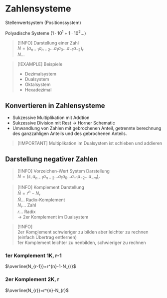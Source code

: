 
# Zahlensysteme

Stellenwertsystem (Positionssystem)

Polyadische Systeme ($1\cdot 10^1+1\cdot 10^2\dots$)

> [!INFO] Darstellung einer Zahl  
> $N=(a_{n-1}a_{n-2}\dots a_{1}a_{0}\dots a_{-1}a_{-2})_{r}$  
> $N\dots$ 

> [!EXAMPLE] Beispiele
> - Dezimalsystem
> - Dualsystem
> - Oktalsystem
> - Hexadezimal

## Konvertieren in Zahlensysteme

- Sukzessive Multiplikation mit Addtion
- Sukzessive Division mit Rest $\to$ Horner Schematic
- Umwandlung von Zahlen mit gebrochenen Anteil, getrennte berechnung des ganzzahligen Anteils und des gebrochenen Anteils.

> [!IMPORTANT] Multiplikation im Dualsystem ist schieben und addieren

## Darstellung negativer Zahlen

> [!INFO] Vorzeichen-Wert System Darstellung  
> $N=(s,a_{n-1}a_{n-2}\dots a_{1}a_{0}\dots a_{-1}a_{-2}\dots a_{-m})_{r}$

> [!INFO] Komplement Darstellung  
> $\bar{N} = r^{n}-N_{r}$  
> $\bar{N}\dots$ Radix-Komplement  
> $N_{r}\dots$ Zahl  
> $r\dots$ Radix  
> $\to$ 2er Komplement im Dualsystem

> [!INFO]  
> 2er Komplement schwieriger zu bilden aber leichter zu rechnen (einfach Übertrag entfernen)  
> 1er Komplement leichter zu nenbilden, schwieriger zu rechnen

### 1er Komplement 1K, r-1

$\overline{N_{r-1}}=r^{n}-1-N_{r}$

### 2er Komplement 2K, r

$\overline{N_{r}}=r^{n}-N_{r}$